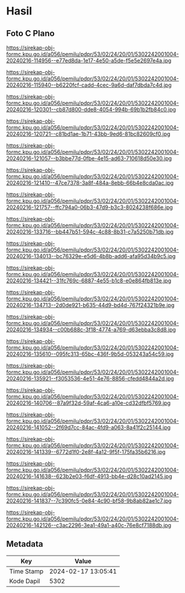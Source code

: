 # Hasil

## Foto C Plano

https://sirekap-obj-formc.kpu.go.id/a056/pemilu/pdpr/53/02/24/20/01/5302242001004-20240216-114956--e77ed8da-1e17-4e50-a5de-f5e5e2697e4a.jpg

https://sirekap-obj-formc.kpu.go.id/a056/pemilu/pdpr/53/02/24/20/01/5302242001004-20240216-115940--b6220fcf-cadd-4cec-9a6d-daf7dbda7c4d.jpg

https://sirekap-obj-formc.kpu.go.id/a056/pemilu/pdpr/53/02/24/20/01/5302242001004-20240216-120301--cb87d800-dde8-4054-994b-69b1b2fb84c0.jpg

https://sirekap-obj-formc.kpu.go.id/a056/pemilu/pdpr/53/02/24/20/01/5302242001004-20240216-120721--c81bd1ae-1b71-43bb-9ed6-81bc82609cf0.jpg

https://sirekap-obj-formc.kpu.go.id/a056/pemilu/pdpr/53/02/24/20/01/5302242001004-20240216-121057--b3bbe77d-0fbe-4e15-ad63-710618d50e30.jpg

https://sirekap-obj-formc.kpu.go.id/a056/pemilu/pdpr/53/02/24/20/01/5302242001004-20240216-121410--47ce7378-3a8f-484a-8ebb-66b4e8cda0ac.jpg

https://sirekap-obj-formc.kpu.go.id/a056/pemilu/pdpr/53/02/24/20/01/5302242001004-20240216-121757--ffc794a0-06b3-47d9-b3c3-8024238f686e.jpg

https://sirekap-obj-formc.kpu.go.id/a056/pemilu/pdpr/53/02/24/20/01/5302242001004-20240216-133716--bb447b51-594c-4c88-8b31-c7a5250b71db.jpg

https://sirekap-obj-formc.kpu.go.id/a056/pemilu/pdpr/53/02/24/20/01/5302242001004-20240216-134013--bc76329e-e5d6-4b8b-add6-afa95d34b9c5.jpg

https://sirekap-obj-formc.kpu.go.id/a056/pemilu/pdpr/53/02/24/20/01/5302242001004-20240216-134421--31fc769c-6887-4e55-b1c8-e0e864fb813e.jpg

https://sirekap-obj-formc.kpu.go.id/a056/pemilu/pdpr/53/02/24/20/01/5302242001004-20240216-134713--2d0de921-b635-44d9-bd4d-767f24321b9e.jpg

https://sirekap-obj-formc.kpu.go.id/a056/pemilu/pdpr/53/02/24/20/01/5302242001004-20240216-134934--c00b688c-3f18-4774-a769-d63ebba3c8d8.jpg

https://sirekap-obj-formc.kpu.go.id/a056/pemilu/pdpr/53/02/24/20/01/5302242001004-20240216-135610--095fc313-65bc-436f-9b5d-053243a54c59.jpg

https://sirekap-obj-formc.kpu.go.id/a056/pemilu/pdpr/53/02/24/20/01/5302242001004-20240216-135921--f3053536-4e51-4e76-8856-cfedd4844a2d.jpg

https://sirekap-obj-formc.kpu.go.id/a056/pemilu/pdpr/53/02/24/20/01/5302242001004-20240216-140706--87a9f32d-59af-4ca6-a10e-cd32dfbf5769.jpg

https://sirekap-obj-formc.kpu.go.id/a056/pemilu/pdpr/53/02/24/20/01/5302242001004-20240216-141052--2f69d7cc-84ac-4fd9-a063-8a41f2c25144.jpg

https://sirekap-obj-formc.kpu.go.id/a056/pemilu/pdpr/53/02/24/20/01/5302242001004-20240216-141339--6772d1f0-2e8f-4a12-9f5f-175fa35b6216.jpg

https://sirekap-obj-formc.kpu.go.id/a056/pemilu/pdpr/53/02/24/20/01/5302242001004-20240216-141638--623b2e03-f6df-4913-bb4e-d28c10ad2145.jpg

https://sirekap-obj-formc.kpu.go.id/a056/pemilu/pdpr/53/02/24/20/01/5302242001004-20240216-141837--7c390fc5-0e84-4c90-bf58-9b8ab82ae1c7.jpg

https://sirekap-obj-formc.kpu.go.id/a056/pemilu/pdpr/53/02/24/20/01/5302242001004-20240216-142126--c3ac2296-3ea1-49a1-a40c-76e8cf7188db.jpg


## Metadata

| Key        | Value               |
| ---------- | ------------------- |
| Time Stamp | 2024-02-17 13:05:41 |
| Kode Dapil | 5302                |




